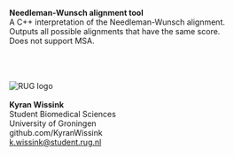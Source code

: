 **Needleman-Wunsch alignment tool**<br>
A C++ interpretation of the Needleman-Wunsch alignment.<br>
Outputs all possible alignments that have the same score.<br>
Does not support MSA.<br>
<br>
<br>
<br>

![RUG logo](https://www.rug.nl/about-ug/practical-matters/huisstijl/huisstijl-basiselementen/images/rugr_logonl_rood_rgb-web.png)<br><br>
**Kyran Wissink**<br>Student Biomedical Sciences<br>University of Groningen<br>github.com/KyranWissink<br>k.wissink@student.rug.nl
